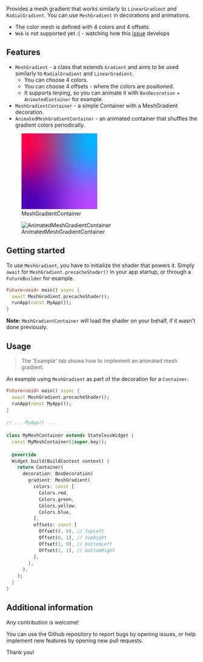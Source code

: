 <!--
This README describes the package. If you publish this package to pub.dev,
this README's contents appear on the landing page for your package.

For information about how to write a good package README, see the guide for
[writing package pages](https://dart.dev/guides/libraries/writing-package-pages).

For general information about developing packages, see the Dart guide for
[creating packages](https://dart.dev/guides/libraries/create-library-packages)
and the Flutter guide for
[developing packages and plugins](https://flutter.dev/developing-packages).
-->

Provides a mesh gradient that works similarly to `LinearGradient` and `RadialGradient`. You can use `MeshGradient` in decorations and animations.

* The color mesh is defined with 4 colors and 4 offsets.
* `Web` is not supported yet :( - watching how this [issue](https://github.com/flutter/flutter/issues/144503) develops

## Features

* `MeshGradient` - a class that extends `Gradient` and aims to be used similarly to `RadialGradient` and `LinearGradient`.
    * You can choose 4 colors.
    * You can choose 4 offsets - where the colors are positioned.
    * It supports lerping, so you can animate it with `BoxDecoration` + `AnimatedContainer` for example.
* `MeshGradientContainer` - a simple Container with a MeshGradient decoration.
* `AnimatedMeshGradientContainer` - an animated container that shuffles the gradient colors periodically.

<figure>
    <img src="screenshots/mesh.png" alt="MeshGradientContainer" width="200" height="200"/>
    <figcaption>MeshGradientContainer</figcaption>
</figure>

<figure>
    <img src="screenshots/shuffle.gif" alt="AnimatedMeshGradientContainer" width="200" height="200"/>
    <figcaption>AnimatedMeshGradientContainer</figcaption>
</figure>

## Getting started

To use `MeshGradient`, you have to initialize the shader that powers it. Simply `await` for `MeshGradient.precacheShader()`
in your app startup, or through a `FutureBuilder` for example.

```dart
Future<void> main() async {
  await MeshGradient.precacheShader();
  runApp(const MyApp());
}
```

**Note:** `MeshGradientContainer` will load the shader on your behalf, if it wasn't done previously.

## Usage

> The 'Example' tab shows how to implement an animated mesh gradient.

An example using `MeshGradient` as part of the decoration for a `Container`.

```dart
Future<void> main() async {
  await MeshGradient.precacheShader();
  runApp(const MyApp());
}

// ... MyApp() ...

class MyMeshContainer extends StatelessWidget {
  const MyMeshContainer({super.key});

  @override
  Widget build(BuildContext context) {
    return Container(
      decoration: BoxDecoration(
        gradient: MeshGradient(
          colors: const [
            Colors.red,
            Colors.green,
            Colors.yellow,
            Colors.blue,
          ],
          offsets: const [
            Offset(0, 0), // topLeft
            Offset(0, 1), // topRight
            Offset(1, 0), // bottomLeft
            Offset(1, 1), // bottomRight
          ],
        ),
      ),
    );
  }
}
```

## Additional information

Any contribution is welcome! 

You can use the Github repository to report bugs by opening issues, or help implement new features by opening new pull requests. 

Thank you!
